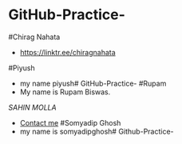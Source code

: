 
# GitHub-Practice-
#Chirag Nahata
- https://linktr.ee/chiragnahata

#Piyush
- my name piyush# GitHub-Practice-
#Rupam 
- My name is Rupam Biswas.

*SAHIN MOLLA*
- [Contact me](https://linktr.ee/sahinmolla)
#Somyadip Ghosh
- my name is somyadipghosh# Github-Practice-




